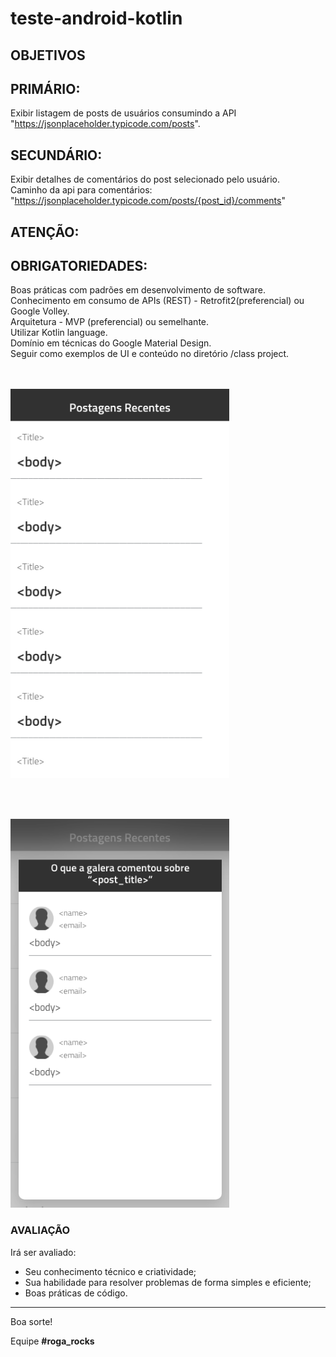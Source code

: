 # teste-android-kotlin

## OBJETIVOS

## PRIMÁRIO:
Exibir listagem de posts de usuários consumindo a API "https://jsonplaceholder.typicode.com/posts".

## SECUNDÁRIO:
Exibir detalhes de comentários do post selecionado pelo usuário.<br/>
Caminho da api para comentários: "https://jsonplaceholder.typicode.com/posts/{post_id}/comments"

## ATENÇÃO:


## OBRIGATORIEDADES:
Boas práticas com padrões em desenvolvimento de software.<br/>
Conhecimento em consumo de APIs (REST) - Retrofit2(preferencial) ou Google Volley.<br/>
Arquitetura - MVP (preferencial) ou semelhante.<br/>
Utilizar Kotlin language.<br/>
Domínio em técnicas do Google Material Design.<br/>
Seguir como exemplos de UI e conteúdo no diretório /class project.<br/>
<br/><br/>
<p align="left">
  <img src="class project/ui_posts_example.png?raw=true" width="350" title="Posts">
</p>
<br/><br/>
<p align="left">
  <img src="class project/ui_comments_example.png?raw=true" width="350" title="Posts">
</p>

### AVALIAÇÃO
Irá ser avaliado:

+ Seu conhecimento técnico e criatividade;
+ Sua habilidade para resolver problemas de forma simples e eficiente;
+ Boas práticas de código.
---

Boa sorte!

Equipe **#roga_rocks**
